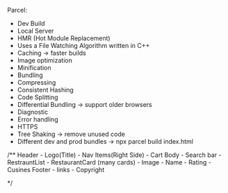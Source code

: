 Parcel:
- Dev Build
- Local Server
- HMR (Hot Module Replacement)
- Uses a File Watching Algorithm written in C++
- Caching -> faster builds
- Image optimization
- Minification
- Bundling
- Compressing
- Consistent Hashing
- Code Splitting
- Differential Bundling -> support older browsers
- Diagnostic
- Error handling
- HTTPS
- Tree Shaking -> remove unused code
- Different dev and prod bundles -> npx parcel build index.html

/**
     Header
        - Logo(Title)
        - Nav Items(Right Side)
        - Cart
     Body 
        - Search bar
        - RestrauntList
          - RestaurantCard (many cards)
              - Image
              - Name
              - Rating
              - Cusines
     Footer
      - links
      - Copyright
    
*/

